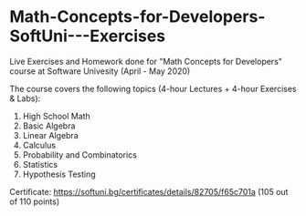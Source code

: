# Math-Concepts-for-Developers-SoftUni---Exercises
Live Exercises and Homework done for "Math Concepts for Developers" course at Software Univesity (April - May 2020)

The course covers the following topics (4-hour Lectures + 4-hour Exercises & Labs):

1.	High School Math
2.	Basic Algebra
3.	Linear Algebra
4.	Calculus
5.	Probability and Combinatorics
6.	Statistics
7.	Hypothesis Testing

Certificate: https://softuni.bg/certificates/details/82705/f65c701a (105 out of 110 points)
